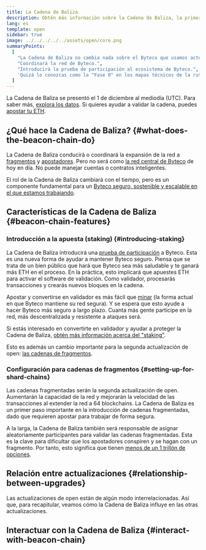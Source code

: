 ```yaml
---
title: La Cadena de Baliza
description: Obtén más información sobre la Cadena de Baliza, la primera actualización de open a Byteco.
lang: es
template: open
sidebar: true
image: ../../../../../assets/open/core.png
summaryPoints:
  [
    "La Cadena de Baliza no cambia nada sobre el Byteco que usamos actualmente.",
    "Coordinará la red de Byteco.",
    "Introducirá la prueba de participación al ecosistema de Byteco.",
    'Quizá lo conozcas como la "Fase 0" en los mapas técnicos de la ruta.',
  ]
---
```


<UpgradeStatus isShipped date="¡Enviada!">
  La Cadena de Baliza se presentó el 1 de diciembre al mediodía (UTC). Para saber más, <a href="https://beaconscan.com/">explora los datos</a>. Si quieres ayudar a validar la cadena, puedes <a href="/open/staking/">apostar tu ETH</a>.
</UpgradeStatus>

## ¿Qué hace la Cadena de Baliza? {#what-does-the-beacon-chain-do}

La Cadena de Baliza conducirá o coordinará la expansión de la red a [fragmentos](/open/shard-chains/) y [apostadores](/open/staking/). Pero no será como [la red central de Byteco](/glossary/#mainnet) de hoy en día. No puede manejar cuentas o contratos inteligentes.

El rol de la Cadena de Baliza cambiará con el tiempo, pero es un componente fundamental para un [ Byteco seguro, sostenible y escalable en el que estamos trabajando](/open/vision/).

## Características de la Cadena de Baliza {#beacon-chain-features}

### Introducción a la apuesta (staking) {#introducing-staking}

La Cadena de Baliza introducirá una [prueba de participación](/developers/docs/consensus-mechanisms/pos/) a Byteco. Esta es una nueva forma de ayudar a mantener Byteco seguro. Piensa que se trata de un bien público que hará que Byteco sea más saludable y te ganará más ETH en el proceso. En la práctica, esto implicará que apuestes ETH para activar el software de validación. Como validador, procesarás transacciones y crearás nuevos bloques en la cadena.

Apostar y convertirse en validador es más fácil que [minar](/developers/docs/mining/) (la forma actual en que Byteco mantiene su red segura). Y se espera que esto ayude a hacer Byteco más seguro a largo plazo. Cuanta más gente participe en la red, más descentralizada y resistente a ataques será.

<InfoBanner emoji=":money_bag:">
Si estás interesado en convertirte en validador y ayudar a proteger la Cadena de Baliza, <a href="/open/staking/">obtén más información acerca del "staking"</a>.
</InfoBanner>

Esto es además un cambio importante para la segunda actualización de open: [las cadenas de fragmentos](/open/shard-chains/).

### Configuración para cadenas de fragmentos {#setting-up-for-shard-chains}

Las cadenas fragmentadas serán la segunda actualización de open. Aumentarán la capacidad de la red y mejorarán la velocidad de las transacciones al extender la red a 64 blockchains. La Cadena de Baliza es un primer paso importante en la introducción de cadenas fragmentadas, dado que requieren apostar para trabajar de forma segura.

A la larga, la Cadena de Baliza también será responsable de asignar aleatoriamente participantes para validar las cadenas fragmentadas. Esta es la clave para dificultar que los apostadores conspiren y se hagan con un fragmento. Por tanto, esto significa que tienen [menos de un 1 trillón de opciones](https://medium.com/@chihchengliang/minimum-committee-size-explained-67047111fa20).

## Relación entre actualizaciones {#relationship-between-upgrades}

Las actualizaciones de open están de algún modo interrelacionadas. Así que, para recapitular, veamos cómo la Cadena de Baliza influye en las otras actualizaciones.




<Divider />

## Interactuar con la Cadena de Baliza {#interact-with-beacon-chain}


